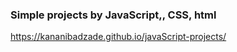 ### Simple projects by JavaScript,, CSS, html


https://kananibadzade.github.io/javaScript-projects/
